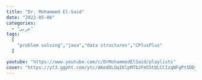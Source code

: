 ```yaml
---
title: "Dr. Mohammed El-Said"
date: "2022-05-06"
categories:
  - "عربي"
tags:
  [
    "problem solving","java","data structures","CPlusPlus"
  ]

youtube: "https://www.youtube.com/c/DrMohammedElSaid/playlists"
cover: "https://yt3.ggpht.com/ytc/AKedOLQqIKlpMTbJFm55tQLCCIzqNFgPtSDDjCDQHm8P=s88-c-k-c0x00ffffff-no-rj"
---
```

